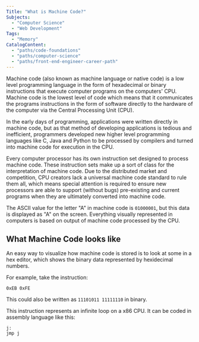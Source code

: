 ```yaml
---
Title: "What is Machine Code?"
Subjects:
  - "Computer Science"
  - "Web Development"
Tags:
  - "Memory"
CatalogContent:
  - "paths/code-foundations"
  - "paths/computer-science"
  - "paths/front-end-engineer-career-path"
---
```



Machine code (also known as machine language or native code) is a low level programming language in the form of hexadecimal or binary instructions that execute computer programs on the computers' CPU. Machine code is the lowest level of code which means that it communicates the programs instructions in the form of software directly to the hardware of the computer via the Central Processing Unit (CPU).

In the early days of programming, applications were written directly in machine code, but as that method of developing applications is tedious and inefficient, programmers developed new higher level programming languages like C, Java and Python to be processed by compilers and turned into machine code for execution in the CPU. 

Every computer processor has its own instruction set designed to process machine code. These instruction sets make up a sort of class for the interpretation of machine code. Due to the distributed market and competition, CPU creators lack a universal machine code standard to rule them all, which means special attention is required to ensure new processors are able to support (without bugs) pre-existing and current programs when they are ultimately converted into machine code.

The ASCII value for the letter "A" in machine code is `01000001`, but this data is displayed as "A" on the screen. Everything visually represented in computers is based on output of machine code processed by the CPU.

## What Machine Code looks like

An easy way to visualize how machine code is stored is to look at some in a hex editor, which shows the binary data represented by hexidecimal numbers. 

For example, take the instruction:

```
0xEB 0xFE
```

This could also be written as `11101011 11111110` in binary.

This instruction represents an infinite loop on a x86 CPU. It can be coded in assembly language like this:

```
j:
jmp j
```
